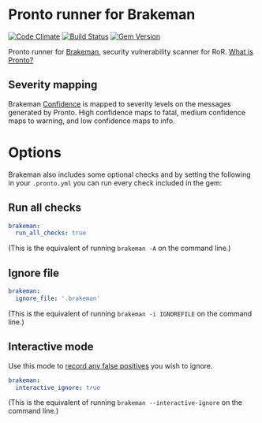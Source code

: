 # Pronto runner for Brakeman

[![Code Climate](https://codeclimate.com/github/prontolabs/pronto-brakeman.png)](https://codeclimate.com/github/prontolabs/pronto-brakeman)
[![Build Status](https://github.com/prontolabs/pronto-brakeman/actions/workflows/checks.yml/badge.svg)](https://github.com/prontolabs/pronto-brakeman/actions/workflows/checks.yml)
[![Gem Version](https://badge.fury.io/rb/pronto-brakeman.png)](http://badge.fury.io/rb/pronto-brakeman)

Pronto runner for [Brakeman](https://github.com/presidentbeef/brakeman), security vulnerability scanner for RoR. [What is Pronto?](https://github.com/prontolabs/pronto)

## Severity mapping

Brakeman [Confidence](https://github.com/presidentbeef/brakeman#confidence-levels) is mapped to severity levels on the
messages generated by Pronto. High confidence maps to fatal, medium confidence maps to warning, and low confidence maps
to info.

# Options
Brakeman also includes some optional checks and by setting the following in your `.pronto.yml` you can run every check included in the gem:

## Run all checks

```yaml
brakeman:
  run_all_checks: true
```

(This is the equivalent of running `brakeman -A` on the command line.)

## Ignore file

```yaml
brakeman:
  ignore_file: '.brakeman'
```

(This is the equivalent of running `brakeman -i IGNOREFILE` on the command line.)

## Interactive mode

Use this mode to [record any false positives](https://brakemanscanner.org/docs/ignoring_false_positives/) you wish to ignore.

```yaml
brakeman:
  interactive_ignore: true
```

(This is the equivalent of running `brakeman --interactive-ignore` on the command line.)
